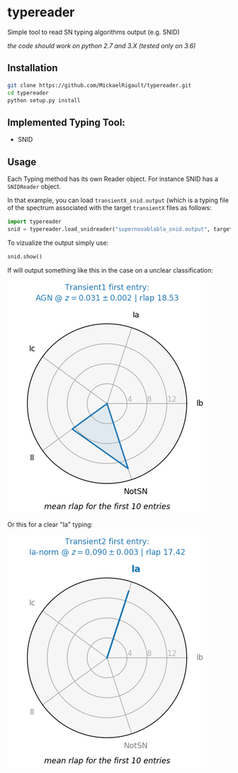 # typereader
Simple tool to read SN typing algorithms output  (e.g. SNID)

_the code should work on python 2.7 and 3.X (tested only on 3.6)_
## Installation
```bash
git clone https://github.com/MickaelRigault/typereader.git
cd typereader
python setup.py install
```


## Implemented Typing Tool:
 - SNID
 
## Usage
Each Typing method has its own Reader object. For instance SNID has a `SNIDReader` object. 

In that example, you can load `transientX_snid.output` (which is a typing file of the spectrum associated with the target `transientX` files as follows:
```python
import typereader
snid = typereader.load_snidreader("supernovablabla_snid.output", targetname="transientX")
```

To vizualize the output simply use:
```python
snid.show()
```
If will output something like this in the case on a unclear classification:

![](examples/figures/Transient1.png)

Or this for a clear "Ia" typing:

![](examples/figures/Transient2.png)
